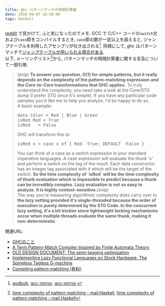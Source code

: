 ```yaml
---
title: ghc パターンマッチの時間計算量
date: 2018-04-07 16:50:00
tags: Haskell
---
```


[reddit](https://www.reddit.com/r/Haskell/comments/8aaqr2/how_does_Haskell_work_with_multiequation_functions/?ref=share&ref_source=link) で見かけて, ふと気になったのでメモ.
GCC で C/C++ コードの`switch`文および`case`節をコンパイルするとき, `case`節の数が一定以上を超えると, ジャンプテーブルを利用したアセンブリが吐き出される[^1].
同様にして, ghc はパターンマッチで[ジャンプテーブルが用いられる場合がある](https://github.com/ghc/ghc/blob/7ff6023537fdef32bbe9b4c357012d705d9b931f/compiler/cmm/CmmSwitch.hs). <br>
以下, メーリングリスト[^2]から, パターンマッチの時間計算量に関する言及について一部引用.

<blockquote>
(snip) 
<strong>To answer you question, O(1) for simple patterns, but it really depends on
the complexity of the pattern-matching expression and the Core-to-Core
transformations that GHC applies.</strong> To truly understand the complexity, you
need take a look at the Core/STG dump (I prefer STG since it's simple). 
If you have any particular code samples you'd like me to help you analyze, I'd be happy to do so.<br>
A basic example:
<pre>
data Color = Red | Blue | Green
isRed Red = True
isRed _ = False
</pre>
GHC will transform this to
<pre>
isRed x = case x of { Red -True; DEFAULT -False }
</pre>
You can think of a case as a switch expression in your standard imperative
languages. A case expression will evaluate the thunk 'x' and perform a
switch on the tag of the result. Each data constructor has an integer tag
associated with it which will be the target of the switch. <strong>So the time
complexity of `isRed` will be the time complexity of thunk evaluation which
is impossible to predict because a thunk can be incredibly complex. Lazy
evaluation is not so easy to analyze. It is highly context-sensitive.</strong>(snip)<br>
The way you're measuring algorithmic complexity does carry over to <strong>the lazy
setting provided it's single-threaded because the order of execution is
purely determined by the STG Code. In the concurrent lazy setting, it's a
bit trickier since lightweight locking mechanisms occur when multiple
threads evaluate the same thunk, making it non-deterministic.</strong>
</blockquote>

関連URL:

* [GHCのこと](http://www.kotha.net/hperf/ghc.html)
* [A Term Pattern-Match Compiler Inspired by Finite Automata Theory](https://pdfs.semanticscholar.org/c0d6/f0225c5140d1528f35d187f070d415f33ed6.pdf)
* [OLD DESIGN DOCUMENT: The semi-tagging optimisation](https://ghc.Haskell.org/trac/ghc/wiki/SemiTagging)
* [Implementing Lazy Functional Languages on Stock Hardware: The Spineless Tagless G-machine](https://www.microsoft.com/en-us/research/publication/implementing-lazy-functional-languages-on-stock-hardware-the-spineless-tagless-g-machine/?from=http%3A%2F%2Fresearch.microsoft.com%2Fapps%2Fpubs%2Fdefault.aspx%3Fid%3D67083)
* [Compiling pattern matching (有料)](https://link.springer.com/chapter/10.1007%2F3-540-15975-4_48)

[^1]: [godbolt](https://godbolt.org/g/7N34EF), [gcc-mirror](https://github.com/gcc-mirror/gcc/blob/47f1fd04f7e813fbfe041d7bde9edeadbef35f9d/gcc/params.def#L1099-L1107), [gcc-mirror](https://github.com/gcc-mirror/gcc/blob/c4b26cae233b9462ce32aa14464e916c43332c2d/gcc/tree-switch-conversion.c#L1701-L1710), 
[^2]: [time complexity of pattern matching - mail.Haskell](https://mail.Haskell.org/pipermail/beginners/2016-July/017010.html), [time complexity of pattern matching - mail.Haskell](https://mail.Haskell.org/pipermail/beginners/2016-July/017012.html)
